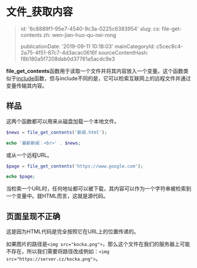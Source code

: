 文件_获取内容
=======

> id: '6c8889f1-95e7-4540-9c3a-0225c6383954'
> slug:
> 	cs: file-get-contents
> 	zh: wen-jian-huo-qu-nei-rong
> 
> publicationDate: '2019-09-11 10:18:03'
> mainCategoryId: c5cec8c4-2a75-4f51-87c7-4d3acac0616f
> sourceContentHash: f8b180a5f7208dab0d37761a5acdc9e3

**file_get_contents**函数用于读取一个文件并将其内容放入一个变量。这个函数类似于<a href="/include">include</a>函数，但与include不同的是，它可以检索互联网上的远程文件并通过变量传输其内容。

样品
------

这两个函数都可以用来从磁盘加载一个本地文件。

```php
$news = file_get_contents('新闻.html');

echo '最新新闻：<br>' . $news;
```

或从一个远程URL。

```php
$page = file_get_contents('https://www.google.com');

echo $page;
```

当检索一个URL时，任何地址都可以被下载，其内容可以作为一个字符串被检索到一个变量中。就HTML而言，这就是源代码。

页面呈现不正确
----------------------------

这是因为HTML代码是完全按照它在URL上的位置传递的。

如果图片的路径是`<img src="kocka.png">`，那么这个文件在我们的服务器上可能不存在，所以我们需要将路径改成例如：`<img src="https://server.cz/kocka.png">`。
